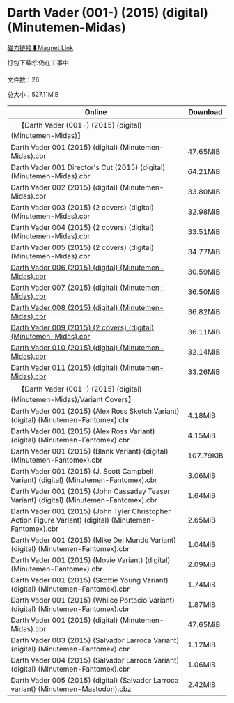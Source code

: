 # Darth Vader (001-) (2015) (digital) (Minutemen-Midas)

[磁力链接⬇Magnet Link](magnet:?xt=urn:btih:d76a380be156d78358ac40d5ce640b996bfc6d75&dn=Darth%20Vader%20%28001-%29%20%282015%29%20%28digital%29%20%28Minutemen-Midas%29)

打包下载📦仍在工事中

文件数：26

总大小：527.11MiB

Online | Download
--- | ---
&emsp;【Darth Vader (001-) (2015) (digital) (Minutemen-Midas)】 | 
Darth Vader 001 (2015) (digital) (Minutemen-Midas).cbr | 47.65MiB
Darth Vader 001 Director's Cut (2015) (digital) (Minutemen-Midas).cbr | 64.21MiB
Darth Vader 002 (2015) (digital) (Minutemen-Midas).cbr | 33.80MiB
Darth Vader 003 (2015) (2 covers) (digital) (Minutemen-Midas).cbr | 32.98MiB
Darth Vader 004 (2015) (2 covers) (digital) (Minutemen-Midas).cbr | 33.51MiB
Darth Vader 005 (2015) (2 covers) (digital) (Minutemen-Midas).cbr | 34.77MiB
[Darth Vader 006 (2015) (digital) (Minutemen-Midas).cbr](https://github.com/alicewish/markdown/blob/master/comic/Darth-Vader-006-2015-digital-Minutemen-Midas-cbr.md) | 30.59MiB
[Darth Vader 007 (2015) (digital) (Minutemen-Midas).cbr](https://github.com/alicewish/markdown/blob/master/comic/Darth-Vader-007-2015-digital-Minutemen-Midas-cbr.md) | 36.50MiB
[Darth Vader 008 (2015) (digital) (Minutemen-Midas).cbr](https://github.com/alicewish/markdown/blob/master/comic/Darth-Vader-008-2015-digital-Minutemen-Midas-cbr.md) | 36.82MiB
[Darth Vader 009 (2015) (2 covers) (digital) (Minutemen-Midas).cbr](https://github.com/alicewish/markdown/blob/master/comic/Darth-Vader-009-2015-2-covers-digital-Minutemen-Midas-cbr.md) | 36.11MiB
[Darth Vader 010 (2015) (digital) (Minutemen-Midas).cbr](https://github.com/alicewish/markdown/blob/master/comic/Darth-Vader-010-2015-digital-Minutemen-Midas-cbr.md) | 32.14MiB
[Darth Vader 011 (2015) (digital) (Minutemen-Midas).cbr](https://github.com/alicewish/markdown/blob/master/comic/Darth-Vader-011-2015-digital-Minutemen-Midas-cbr.md) | 33.26MiB
&emsp;【Darth Vader (001-) (2015) (digital) (Minutemen-Midas)/Variant Covers】 | 
Darth Vader 001 (2015) (Alex Ross Sketch Variant) (digital) (Minutemen-Fantomex).cbr | 4.18MiB
Darth Vader 001 (2015) (Alex Ross Variant) (digital) (Minutemen-Fantomex).cbr | 4.15MiB
Darth Vader 001 (2015) (Blank Variant) (digital) (Minutemen-Fantomex).cbr | 107.79KiB
Darth Vader 001 (2015) (J. Scott Campbell Variant) (digital) (Minutemen-Fantomex).cbr | 3.06MiB
Darth Vader 001 (2015) (John Cassaday Teaser Variant) (digital) (Minutemen-Fantomex).cbr | 1.64MiB
Darth Vader 001 (2015) (John Tyler Christopher Action Figure Variant) (digital) (Minutemen-Fantomex).cbr | 2.65MiB
Darth Vader 001 (2015) (Mike Del Mundo Variant) (digital) (Minutemen-Fantomex).cbr | 1.04MiB
Darth Vader 001 (2015) (Movie Variant) (digital) (Minutemen-Fantomex).cbr | 2.09MiB
Darth Vader 001 (2015) (Skottie Young Variant) (digital) (Minutemen-Fantomex).cbr | 1.74MiB
Darth Vader 001 (2015) (Whilce Portacio Variant) (digital) (Minutemen-Fantomex).cbr | 1.87MiB
Darth Vader 001 (2015) (digital) (Minutemen-Midas).cbr | 47.65MiB
Darth Vader 003 (2015) (Salvador Larroca Variant) (digital) (Minutemen-Fantomex).cbr | 1.12MiB
Darth Vader 004 (2015) (Salvador Larroca Variant) (digital) (Minutemen-Fantomex).cbr | 1.06MiB
Darth Vader 005 (2015) (digital) (Salvador Larroca variant) (Minutemen-Mastodon).cbz | 2.42MiB